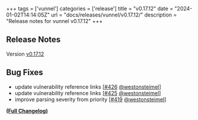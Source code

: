 +++
tags = ['vunnel']
categories = ['release']
title = "v0.17.12"
date = "2024-01-02T14:14:05Z"
url = "docs/releases/vunnel/v0.17.12/"
description = "Release notes for vunnel v0.17.12"
+++

## Release Notes

Version [v0.17.12](https://github.com/anchore/vunnel/releases/tag/v0.17.12)

## Bug Fixes

- update vulnerability reference links [[#426](https://github.com/anchore/vunnel/pull/426) [@westonsteimel](https://github.com/westonsteimel)]
- update vulnerability reference links [[#425](https://github.com/anchore/vunnel/pull/425) [@westonsteimel](https://github.com/westonsteimel)]
- improve parsing severity from priority [[#419](https://github.com/anchore/vunnel/pull/419) [@westonsteimel](https://github.com/westonsteimel)]

**[(Full Changelog)](https://github.com/anchore/vunnel/compare/v0.17.11...v0.17.12)**
